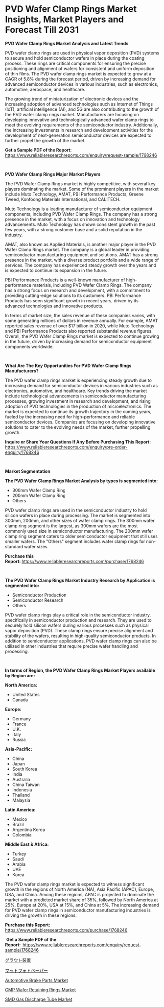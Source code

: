 <p><h1>PVD Wafer Clamp Rings Market Insights, Market Players and Forecast Till 2031</h1></p><p><strong>PVD Wafer Clamp Rings Market Analysis and Latest Trends</strong></p>
<p><p>PVD wafer clamp rings are used in physical vapor deposition (PVD) systems to secure and hold semiconductor wafers in place during the coating process. These rings are critical components for ensuring the precise positioning and alignment of wafers for consistent and uniform deposition of thin films. The PVD wafer clamp rings market is expected to grow at a CAGR of 5.8% during the forecast period, driven by increasing demand for advanced semiconductor devices in various industries, such as electronics, automotive, aerospace, and healthcare.</p><p>The growing trend of miniaturization of electronic devices and the increasing adoption of advanced technologies such as Internet of Things (IoT), artificial intelligence (AI), and 5G are also contributing to the growth of the PVD wafer clamp rings market. Manufacturers are focusing on developing innovative and technologically advanced wafer clamp rings to meet the evolving requirements of the semiconductor industry. Additionally, the increasing investments in research and development activities for the development of next-generation semiconductor devices are expected to further propel the growth of the market.</p></p>
<p><strong>Get a Sample PDF of the Report:&nbsp;</strong> <a href="https://www.reliableresearchreports.com/enquiry/request-sample/1768246">https://www.reliableresearchreports.com/enquiry/request-sample/1768246</a></p>
<p>&nbsp;</p>
<p><strong>PVD Wafer Clamp Rings Major Market Players</strong></p>
<p><p>The PVD Wafer Clamp Rings market is highly competitive, with several key players dominating the market. Some of the prominent players in the market include Muto Technology, AMAT, PBI Performance Products, Greene Tweed, Konfoong Materials International, and CALITECH.</p><p>Muto Technology is a leading manufacturer of semiconductor equipment components, including PVD Wafer Clamp Rings. The company has a strong presence in the market, with a focus on innovation and technology advancements. Muto Technology has shown consistent growth in the past few years, with a strong customer base and a solid reputation in the industry.</p><p>AMAT, also known as Applied Materials, is another major player in the PVD Wafer Clamp Rings market. The company is a global leader in providing semiconductor manufacturing equipment and solutions. AMAT has a strong presence in the market, with a diverse product portfolio and a wide range of services. The company has experienced steady growth over the years and is expected to continue its expansion in the future.</p><p>PBI Performance Products is a well-known manufacturer of high-performance materials, including PVD Wafer Clamp Rings. The company has a strong focus on research and development, with a commitment to providing cutting-edge solutions to its customers. PBI Performance Products has seen significant growth in recent years, driven by its advanced technologies and innovative products.</p><p>In terms of market size, the sales revenue of these companies varies, with some generating millions of dollars in revenue annually. For example, AMAT reported sales revenue of over $17 billion in 2020, while Muto Technology and PBI Performance Products also reported substantial revenue figures. Overall, the PVD Wafer Clamp Rings market is expected to continue growing in the future, driven by increasing demand for semiconductor equipment components worldwide.</p></p>
<p>&nbsp;</p>
<p><strong>What Are The Key Opportunities For PVD Wafer Clamp Rings Manufacturers?</strong></p>
<p><p>The PVD wafer clamp rings market is experiencing steady growth due to increasing demand for semiconductor devices in various industries such as electronics, automotive, and healthcare. Key trends driving the market include technological advancements in semiconductor manufacturing processes, growing investment in research and development, and rising adoption of PVD technologies in the production of microelectronics. The market is expected to continue its growth trajectory in the coming years, fueled by the increasing need for high-performance and reliable semiconductor devices. Companies are focusing on developing innovative solutions to cater to the evolving needs of the market, further propelling growth.</p></p>
<p><strong>Inquire or Share Your Questions If Any Before Purchasing This Report:</strong> <a href="https://www.reliableresearchreports.com/enquiry/pre-order-enquiry/1768246">https://www.reliableresearchreports.com/enquiry/pre-order-enquiry/1768246</a></p>
<p>&nbsp;</p>
<p><strong>Market Segmentation</strong></p>
<p><strong>The PVD Wafer Clamp Rings Market Analysis by types is segmented into:</strong></p>
<p><ul><li>300mm Wafer Clamp Ring</li><li>200mm Wafer Clamp Ring</li><li>Others</li></ul></p>
<p><p>PVD wafer clamp rings are used in the semiconductor industry to hold silicon wafers in place during processing. The market is segmented into 300mm, 200mm, and other sizes of wafer clamp rings. The 300mm wafer clamp ring segment is the largest, as 300mm wafers are the most commonly used size in semiconductor manufacturing. The 200mm wafer clamp ring segment caters to older semiconductor equipment that still uses smaller wafers. The "Others" segment includes wafer clamp rings for non-standard wafer sizes.</p></p>
<p><strong>Purchase this Report:&nbsp;</strong><a href="https://www.reliableresearchreports.com/purchase/1768246">https://www.reliableresearchreports.com/purchase/1768246</a></p>
<p>&nbsp;</p>
<p><strong>The PVD Wafer Clamp Rings Market Industry Research by Application is segmented into:</strong></p>
<p><ul><li>Semiconductor Production</li><li>Semiconductor Research</li><li>Others</li></ul></p>
<p><p>PVD wafer clamp rings play a critical role in the semiconductor industry, specifically in semiconductor production and research. They are used to securely hold silicon wafers during various processes such as physical vapor deposition (PVD). These clamp rings ensure precise alignment and stability of the wafers, resulting in high-quality semiconductor products. In addition to semiconductor applications, PVD wafer clamp rings can also be utilized in other industries that require precise wafer handling and processing.</p></p>
<p>&nbsp;</p>
<p><strong>In terms of Region, the PVD Wafer Clamp Rings Market Players available by Region are:</strong></p>
<p>
    <p> <strong> North America: </strong>
        <ul>
            <li>United States</li>
            <li>Canada</li>
        </ul>
        </p> 
    <p> <strong> Europe: </strong>
        <ul>
            <li>Germany</li>
            <li>France</li>
            <li>U.K.</li>
            <li>Italy</li>
            <li>Russia</li>
        </ul>
        </p> 
    <p> <strong> Asia-Pacific: </strong>
        <ul>
            <li>China</li>
            <li>Japan</li>
            <li>South Korea</li>
            <li>India</li>
            <li>Australia</li>
            <li>China Taiwan</li>
            <li>Indonesia</li>
            <li>Thailand</li>
            <li>Malaysia</li>
        </ul>
        </p> 
    <p> <strong> Latin America: </strong>
        <ul>
            <li>Mexico</li>
            <li>Brazil</li>
            <li>Argentina Korea</li>
            <li>Colombia</li>
        </ul>
        </p> 
    <p> <strong> Middle East & Africa: </strong>
        <ul>
            <li>Turkey</li>
            <li>Saudi</li>
            <li>Arabia</li>
            <li>UAE</li>
            <li>Korea</li>
        </ul>
    </p>
    </p>
<p><p>The PVD wafer clamp rings market is expected to witness significant growth in the regions of North America (NA), Asia Pacific (APAC), Europe, USA, and China. Among these regions, APAC is projected to dominate the market with a predicted market share of 35%, followed by North America at 25%, Europe at 20%, USA at 15%, and China at 5%. The increasing demand for PVD wafer clamp rings in semiconductor manufacturing industries is driving the growth in these regions.</p></p>
<p><strong>Purchase this Report: </strong><a href="https://www.reliableresearchreports.com/purchase/1768246">https://www.reliableresearchreports.com/purchase/1768246</a></p>
<p>&nbsp;<strong>Get a Sample PDF of the Report:&nbsp;&nbsp;</strong><a href="https://www.reliableresearchreports.com/enquiry/request-sample/1768246">https://www.reliableresearchreports.com/enquiry/request-sample/1768246</a></p>
<p><strong></strong></p>
<p><p><a href="https://github.com/luffiazaza/Market-Research-Report-List-1/blob/main/713528813233.md">グラウト装置</a></p><p><a href="https://github.com/avbqbctihcbe2/Market-Research-Report-List-1/blob/main/961561213232.md">マットフォトペーパー</a></p><p><a href="https://issuu.com/reportprime-2/docs/automotive-brake-parts-market-size-2030.pptx">Automotive Brake Parts Market</a></p><p><a href="https://github.com/danielneavesallisons03mba/Market-Research-Report-List-1/blob/main/cmp-wafer-retaining-rings-market.md">CMP Wafer Retaining Rings Market</a></p><p><a href="https://github.com/dimitrishawkinswaynenp91rgz/Market-Research-Report-List-2/blob/main/smd-gas-discharge-tube-market.md">SMD Gas Discharge Tube Market</a></p></p>
